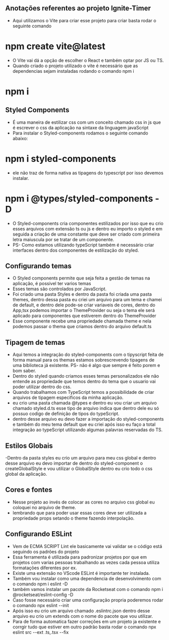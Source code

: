 ## Anotações referentes ao projeto Ignite-Timer 

- Aqui utilizamos o Vite para criar esse projeto para criar basta rodar o seguinte comando
# npm create vite@latest 
- O Vite vai dá a opção de escolher o React e também optar por JS ou TS.
- Quando criado o projeto utilizado o vite é necessário que as dependencias sejam instaladas rodando o comando npm i
# npm i 

## Styled Components 

- É uma maneira de estilizar css com um conceito chamado css in js que é escrever o css da aplicação 
na sintaxe da linguagem javaScript
- Para instalar o Styled-components rodamos o seguinte comando abaixo: 
# npm i styled-components 
- ele não traz de forma nativa as tipagens do typescript por isso devemos instalar.
# npm i @types/styled-components -D 
- O Styled-components cria componentes estilizados por isso que eu crio esses arquivos com extensão ts ou js 
e dentro eu importo o styled e em seguida a criação de uma constante que deve ser criado com primeira letra 
maiuscula por se tratar de um componente.
- PS- Como estamos utilizando typeScript também é necessário criar interfaces dentro dos componentes de estilização 
do styled.

## Configurando temas 

- O Styled components permite que seja feita a gestão de temas na aplicação, é possivel ter varios temas 
- Esses temas são controlados por JavaScript.
- Foi criado uma pasta Styles e dentro da pasta foi criada uma pasta themes, dentro dessa pasta eu criei 
um arquivo para um tema e chamei de default, e dentro dele pode-se criar variaveis de cores, dentro do App,tsx 
podemos importar o ThemeProvider ou seja o tema ele será aplicado para componentes que estiverem dentro do 
ThemeProvider
- Esse componente recebe uma propriedade chamada theme e nela podemos passar o thema que criamos dentro do arquivo default.ts

## Tipagem de temas 

- Aqui temos a integração do styled-components com o tipyscript feita de forma manual para os themas 
estamos sobrescrevendo tipagens de uma biblioteca já existente. PS- não é algo que sempre é feito porem 
e bom saber.
- Dentro do styled quando criamos esses temas personalizados ele não entende as propriedade que temos dentro 
do tema que o usuario vai poder utilizar dentro do css.
- Quando trabalhamos com TypeScript temos a possibilidade de criar arquivos de tipagem especificos da minha 
aplicação. 
- eu crio uma pasta chamada @types e dentro eu vou criar um arquivo chamado styled.d.ts esse tipo de arquivo indica 
que dentro dele eu só possuo codigo de definição de tipos do typeScript.
- dentro desse arquivo eu devo fazer a importação do styled-components e também do meu tema default que eu criei após isso eu faço a total integração ao typeScript utilizando algumas palavras reservadas do TS. 

## Estilos Globais

-Dentro da pasta styles eu crio um arquivo para meu css global e dentro desse arquivo eu devo importar de dentro do 
styled-component o createGlobalStyle e vou utilizar o GlobalStyle dentro eu crio todo o css global da aplicação.

## Cores e fontes

- Nesse projeto ao invés de colocar as cores no arquivo css global eu coloquei no arquivo de theme.
- lembrando que para poder usar essas cores deve ser utilizada a propriedade props setando o theme 
fazendo interpolação.

## Configurando ESLint

- Vem de ECMA SCRIPT Lint ele basicamente vai validar se o código está seguindo os padrões do projeto 
- Essa ferramenta é utilizada para padronizar projetos por que em projetos com varias pessoas trabalhando 
as vezes cada pessoa utiliza formatações diferentes por ex.
- Existe uma extensão no VScode ESLint é importante ter instalada.
- Também vou instalar como uma dependencia de desenvolvimento com o comando  npm i eslint -D  
- também vamos instalar um pacote da Rocketseat com o comando npm i @rocketseat/eslint-config -D 
- Caso fosse necessário criar uma configuração propria poderemos rodar o comando   npx eslint --init  
- Após isso eu crio um arquivo chamado .eslintrc.json dentro desse arquivo eu crio um extends com o nome do pacote que vou utilizar.
- Para de forma automatica fazer correções em um projeto ja existente e corrgir tudo que estiver em outro padrão  basta rodar o comando    npx eslint src --ext .ts,.tsx --fix
